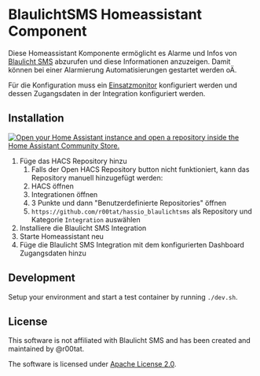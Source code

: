 # BlaulichtSMS Homeassistant Component

Diese Homeassistant Komponente ermöglicht es Alarme und Infos von [Blaulicht SMS](https://blaulichtsms.net/) abzurufen und diese Informationen anzuzeigen. Damit können bei einer Alarmierung Automatisierungen gestartet werden oÄ.

Für die Konfiguration muss ein [Einsatzmonitor](https://start.blaulichtsms.net/de/#/alarm-dashboard/list) konfiguriert werden und dessen Zugangsdaten in der Integration konfiguriert werden.

## Installation

[![Open your Home Assistant instance and open a repository inside the Home Assistant Community Store.](https://my.home-assistant.io/badges/hacs_repository.svg)](https://my.home-assistant.io/redirect/hacs_repository/?category=Integration&owner=r00tat&repository=hassio_blaulichtsms)

1. Füge das HACS Repository hinzu
   1. Falls der Open HACS Repository button nicht funktioniert, kann das Repository manuell hinzugefügt werden:
   2. HACS öffnen
   3. Integrationen öffnen
   4. 3 Punkte und dann "Benutzerdefinierte Repositories" öffnen
   5. `https://github.com/r00tat/hassio_blaulichtsms` als Repository und Kategorie `Integration` auswählen
2. Installiere die Blaulicht SMS Integration
3. Starte Homeassistant neu
4. Füge die Blaulicht SMS Integration mit dem konfigurierten Dashboard Zugangsdaten hinzu

## Development

Setup your environment and start a test container by running `./dev.sh`.

## License

This software is not affiliated with Blaulicht SMS and has been created and maintained by @r00tat.

The software is licensed under [Apache License 2.0](/LICENSE).
